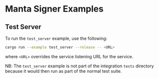 # Manta Signer Examples

## Test Server

To run the `test_server` example, use the following:

```sh
cargo run --example test_server --release -- <URL>
```

where `<URL>` overrides the service listening URL for the service.

NB: The `test_server` example is not part of the integration `tests` directory because it would then run as part of the normal test suite.
